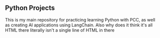 ## Python Projects
This is my main repository for practicing learning Python with PCC, as well as creating AI applications using LangChain.
Also why does it think it's all HTML there literally isn't a single line of HTML in there

